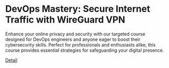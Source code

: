# DevOps Mastery: Secure Internet Traffic with WireGuard VPN

Enhance your online privacy and security with our targeted course designed for DevOps engineers and anyone eager to boost their cybersecurity skills. Perfect for professionals and enthusiasts alike, this course provides essential strategies for safeguarding your digital presence. 

[Detail](https://eduitfree.com/course/devops-mastery-secure-internet-traffic-with-wireguard-vpn)